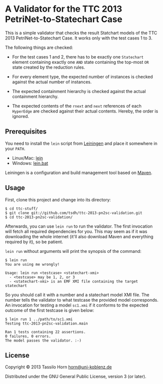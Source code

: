 # A Validator for the TTC 2013 PetriNet-to-Statechart Case

This is a simple validator that checks the result Statchart models of the TTC
2013 PetriNet-to-Statechart Case.  It works only with the test cases 1 to 3.

The following things are checked:

  - For the test cases 1 and 2, there has to be exactly one `Statechart`
    element containing exactly one `AND` state containing the top-most `OR`
    state created by the reduction rules.

  - For every element type, the expected number of instances is checked against
    the actual number of instances.

  - The expected containment hierarchy is checked against the actual
    containment hierarchy.
	
  - The expected contents of the `rnext` and `next` references of each
    `HyperEdge` are checked against their actual contents.  Hereby, the order
    is ignored.

## Prerequisites

You need to install the `lein` script from [Leiningen](http://leiningen.org)
and place it somewhere in your `PATH`.

  - Linux/Mac: [lein](https://raw.github.com/technomancy/leiningen/stable/bin/lein)
  - Windows: [lein.bat](https://raw.github.com/technomancy/leiningen/preview/bin/lein.bat)

Leiningen is a configuration and build management tool based on
[Maven](http://maven.apache.org/).

## Usage

First, clone this project and change into its directory:

````
$ cd ttc-stuff/
$ git clone git://github.com/tsdh/ttc-2013-pn2sc-validation.git
$ cd ttc-2013-pn2sc-validation/
````

Afterwards, you can use `lein run` to run the validator.  The first invocation
will fetch all required dependencies for you.  This may seem as if it was
downloading the whole internet (it'll also download Maven and everything
required by it), so be patient.

`lein run` without arguments will print the synopsis of the command:

````
$ lein run
You are using me wrongly!

Usage: lein run <testcase> <statechart-xmi>
  - <testcase> may be 1, 2, or 3
  - <statechart-xmi> is an EMF XMI file containing the target statechart
````

So you should call it with a number and a statechart model XMI file.  The
number tells the validator to what testcase the provided model corresponds.  An
invocation for testing a model `sc1.xmi` if it conforms to the expected outcome
of the first testcase is given below:

````
$ lein run 1 ../path/to/sc1.xmi
Testing ttc-2013-pn2sc-validation.main

Ran 1 tests containing 22 assertions.
0 failures, 0 errors.
The model passes the validator. :-)
````

## License

Copyright © 2013 Tassilo Horn <horn@uni-koblenz.de>

Distributed under the GNU General Public License, version 3 (or later).

